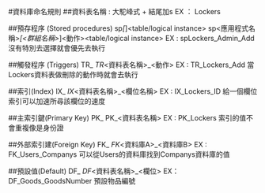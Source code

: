 #資料庫命名規則
##資料表名稱 : 大駝峰式 + 結尾加s
	EX ： Lockers

##預存程序 (Stored procedures)
	sp<App Name>_[<Group Name >_]<Action><table/logical instance>
	sp<應用程式名稱>_[<群組名稱>_]<動作><table/logical instance>
	EX : spLockers_Admin_Add
	沒有特別去選擇就會優先去執行

##觸發程序 (Triggers)
	TR_<TableName>_<action>
	TR_<資料表名稱>_<動作>
	EX : TR_Lockers_Add
	當Lockers資料表做刪除的動作時就會去執行

##索引(Index)
	IX_<TableName>_<columns separated by _>
	IX_<資料表名稱>_<欄位名稱>
 	EX : IX_Lockers_ID
	給一個欄位索引可以加速所尋該欄位的速度

##主索引鍵(Primary Key)
	PK_<TableName>
	PK_<資料表名稱>
	EX : PK_Lockers
	索引的值不會重複像是身份證

 ##外部索引建(Foreign Key)
	FK_<TableName1>_<TableName2>
	FK_<資料庫A>_<資料庫B>
  	EX : FK_Users_Companys
	可以從Users的資料庫找到Companys資料庫的值

##預設值(Default)
	DF_<TableName>_<ColumnName>
	DF_<資料表名稱>_<欄位>
	EX： DF_Goods_GoodsNumber
	預設物品編號


